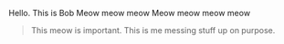 Hello.
This is Bob
Meow meow meow
Meow meow meow meow
> This meow is important. 
This is me messing stuff up on purpose. 
